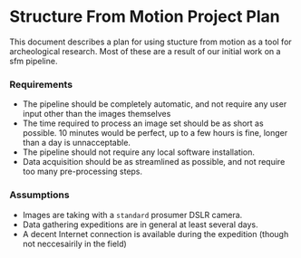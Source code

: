# Structure From Motion Project Plan

This document describes a plan for using stucture from motion as a tool for archeological research.
Most of these are a result of our initial work on a sfm pipeline.

### Requirements

- The pipeline should be completely automatic, and not require any user input other than the images themselves
- The time required to process an image set should be as short as possible. 10 minutes would be perfect, up to a few hours is fine, longer than a day is unnacceptable.
- The pipeline should not require any local software installation.
- Data acquisition should be as streamlined as possible, and not require too many pre-processing steps.

### Assumptions

- Images are taking with a `standard` prosumer DSLR camera.
- Data gathering expeditions are in general at least several days.
- A decent Internet connection is available during the expedition (though not neccesairily in the field)

